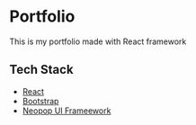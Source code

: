 # Portfolio

This is my portfolio made with React framework

## Tech Stack

* [React](https://reactjs.org/)
* [Bootstrap](https://getbootstrap.com/)
* [Neopop UI Frameework](https://github.com/CRED-CLUB/neopop-web)


